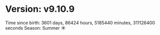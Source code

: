 # Version: v9.10.9
Time since birth: 3601 days, 86424 hours, 5185440 minutes, 311126400 seconds
Season: Summer ☀️
